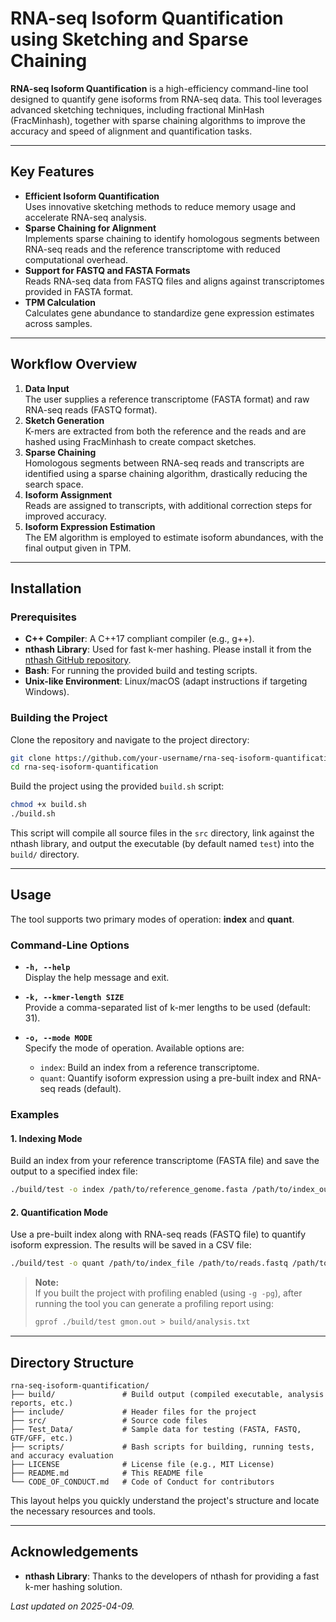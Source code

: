 
# RNA-seq Isoform Quantification using Sketching and Sparse Chaining

**RNA-seq Isoform Quantification** is a high-efficiency command-line tool designed to quantify gene isoforms from RNA-seq data. This tool leverages advanced sketching techniques, including fractional MinHash (FracMinhash), together with sparse chaining algorithms to improve the accuracy and speed of alignment and quantification tasks.

---

## Key Features
- **Efficient Isoform Quantification**  
  Uses innovative sketching methods to reduce memory usage and accelerate RNA-seq analysis.
- **Sparse Chaining for Alignment**  
  Implements sparse chaining to identify homologous segments between RNA-seq reads and the reference transcriptome with reduced computational overhead.
- **Support for FASTQ and FASTA Formats**  
  Reads RNA-seq data from FASTQ files and aligns against transcriptomes provided in FASTA format.
- **TPM Calculation**  
  Calculates gene abundance to standardize gene expression estimates across samples.

---

## Workflow Overview
1. **Data Input**  
   The user supplies a reference transcriptome (FASTA format) and raw RNA-seq reads (FASTQ format).
2. **Sketch Generation**  
   K-mers are extracted from both the reference and the reads and are hashed using FracMinhash to create compact sketches.
3. **Sparse Chaining**  
   Homologous segments between RNA-seq reads and transcripts are identified using a sparse chaining algorithm, drastically reducing the search space.
4. **Isoform Assignment**  
   Reads are assigned to transcripts, with additional correction steps for improved accuracy.
5. **Isoform Expression Estimation**  
   The EM algorithm is employed to estimate isoform abundances, with the final output given in TPM.

---

## Installation

### Prerequisites
- **C++ Compiler**: A C++17 compliant compiler (e.g., g++).
- **nthash Library**: Used for fast k-mer hashing. Please install it from the [nthash GitHub repository](https://github.com/BIMSBbioinfo/nthash).
- **Bash**: For running the provided build and testing scripts.
- **Unix-like Environment**: Linux/macOS (adapt instructions if targeting Windows).

### Building the Project
Clone the repository and navigate to the project directory:
```bash
git clone https://github.com/your-username/rna-seq-isoform-quantification.git
cd rna-seq-isoform-quantification
```
Build the project using the provided `build.sh` script:
```bash
chmod +x build.sh
./build.sh
```
This script will compile all source files in the `src` directory, link against the nthash library, and output the executable (by default named `test`) into the `build/` directory.

---

## Usage

The tool supports two primary modes of operation: **index** and **quant**.

### Command-Line Options

- **`-h, --help`**  
  Display the help message and exit.

- **`-k, --kmer-length SIZE`**  
  Provide a comma-separated list of k-mer lengths to be used (default: 31).

- **`-o, --mode MODE`**  
  Specify the mode of operation. Available options are:
  - `index`: Build an index from a reference transcriptome.
  - `quant`: Quantify isoform expression using a pre-built index and RNA-seq reads (default).

### Examples

#### 1. Indexing Mode

Build an index from your reference transcriptome (FASTA file) and save the output to a specified index file:
```bash
./build/test -o index /path/to/reference_genome.fasta /path/to/index_output
```

#### 2. Quantification Mode

Use a pre-built index along with RNA-seq reads (FASTQ file) to quantify isoform expression. The results will be saved in a CSV file:
```bash
./build/test -o quant /path/to/index_file /path/to/reads.fastq /path/to/output.csv
```

> **Note:**  
> If you built the project with profiling enabled (using `-g -pg`), after running the tool you can generate a profiling report using:
> ```bash
> gprof ./build/test gmon.out > build/analysis.txt
> ```

---

## Directory Structure

```
rna-seq-isoform-quantification/
├── build/               # Build output (compiled executable, analysis reports, etc.)
├── include/             # Header files for the project
├── src/                 # Source code files
├── Test_Data/           # Sample data for testing (FASTA, FASTQ, GTF/GFF, etc.)
├── scripts/             # Bash scripts for building, running tests, and accuracy evaluation
├── LICENSE              # License file (e.g., MIT License)
├── README.md            # This README file
└── CODE_OF_CONDUCT.md   # Code of Conduct for contributors
```

This layout helps you quickly understand the project's structure and locate the necessary resources and tools.

---



## Acknowledgements

- **nthash Library**: Thanks to the developers of nthash for providing a fast k-mer hashing solution.

_Last updated on 2025-04-09._
